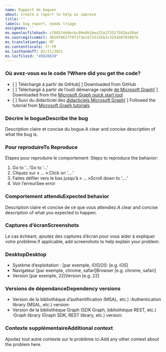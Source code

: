 ```yaml
---
name: Rapport de bogues
about: Create a report to help us improve
title: ''
labels: bug report, needs triage
assignees: ''
ms.openlocfilehash: cf685feb0ecbc09e8b1bea25a2f3517591ba39ad
ms.sourcegitcommit: 4020f062770f1f3ec6753155b2c3291b0792097b
ms.translationtype: MT
ms.contentlocale: fr-FR
ms.lasthandoff: 01/21/2021
ms.locfileid: "49920639"
---
```

### <a name="where-did-you-get-the-code"></a><span data-ttu-id="d313e-102">Où avez-vous eu le code ?</span><span class="sxs-lookup"><span data-stu-id="d313e-102">Where did you get the code?</span></span>

- <span data-ttu-id="d313e-103">[ ] Téléchargé à partir de GitHub</span><span class="sxs-lookup"><span data-stu-id="d313e-103">[ ] Downloaded from GitHub</span></span>
- <span data-ttu-id="d313e-104">[ ] Téléchargé à partir de l’outil démarrage rapide [de Microsoft Graph](https://developer.microsoft.com/graph/quick-start)</span><span class="sxs-lookup"><span data-stu-id="d313e-104">[ ] Downloaded from the [Microsoft Graph quick start tool](https://developer.microsoft.com/graph/quick-start)</span></span>
- <span data-ttu-id="d313e-105">[ ] Suivi du didacticiel des [didacticiels Microsoft Graph](https://docs.microsoft.com/graph/tutorials)</span><span class="sxs-lookup"><span data-stu-id="d313e-105">[ ] Followed the tutorial from [Microsoft Graph tutorials](https://docs.microsoft.com/graph/tutorials)</span></span>

### <a name="describe-the-bug"></a><span data-ttu-id="d313e-106">Décrire le bogue</span><span class="sxs-lookup"><span data-stu-id="d313e-106">Describe the bug</span></span>

<span data-ttu-id="d313e-107">Description claire et concise du bogue.</span><span class="sxs-lookup"><span data-stu-id="d313e-107">A clear and concise description of what the bug is.</span></span>

### <a name="to-reproduce"></a><span data-ttu-id="d313e-108">Pour reproduire</span><span class="sxs-lookup"><span data-stu-id="d313e-108">To Reproduce</span></span>

<span data-ttu-id="d313e-109">Étapes pour reproduire le comportement :</span><span class="sxs-lookup"><span data-stu-id="d313e-109">Steps to reproduce the behavior:</span></span>

1. <span data-ttu-id="d313e-110">Go to '...'</span><span class="sxs-lookup"><span data-stu-id="d313e-110">Go to '...'</span></span>
1. <span data-ttu-id="d313e-111">Cliquez sur « ... ».</span><span class="sxs-lookup"><span data-stu-id="d313e-111">Click on '....'</span></span>
1. <span data-ttu-id="d313e-112">Faites défiler vers le bas jusqu’à « ... »</span><span class="sxs-lookup"><span data-stu-id="d313e-112">Scroll down to '....'</span></span>
1. <span data-ttu-id="d313e-113">Voir l’erreur</span><span class="sxs-lookup"><span data-stu-id="d313e-113">See error</span></span>

### <a name="expected-behavior"></a><span data-ttu-id="d313e-114">Comportement attendu</span><span class="sxs-lookup"><span data-stu-id="d313e-114">Expected behavior</span></span>

<span data-ttu-id="d313e-115">Description claire et concise de ce que vous attendiez.</span><span class="sxs-lookup"><span data-stu-id="d313e-115">A clear and concise description of what you expected to happen.</span></span>

### <a name="screenshots"></a><span data-ttu-id="d313e-116">Captures d’écran</span><span class="sxs-lookup"><span data-stu-id="d313e-116">Screenshots</span></span>

<span data-ttu-id="d313e-117">Le cas échéant, ajoutez des captures d’écran pour vous aider à expliquer votre problème.</span><span class="sxs-lookup"><span data-stu-id="d313e-117">If applicable, add screenshots to help explain your problem.</span></span>

### <a name="desktop"></a><span data-ttu-id="d313e-118">Desktop</span><span class="sxs-lookup"><span data-stu-id="d313e-118">Desktop</span></span>

- <span data-ttu-id="d313e-119">Système d’exploitation : [par exemple, iOS]</span><span class="sxs-lookup"><span data-stu-id="d313e-119">OS: [e.g. iOS]</span></span>
- <span data-ttu-id="d313e-120">Navigateur [par exemple, chrome, safari]</span><span class="sxs-lookup"><span data-stu-id="d313e-120">Browser [e.g. chrome, safari]</span></span>
- <span data-ttu-id="d313e-121">Version [par exemple, 22]</span><span class="sxs-lookup"><span data-stu-id="d313e-121">Version [e.g. 22]</span></span>

### <a name="dependency-versions"></a><span data-ttu-id="d313e-122">Versions de dépendance</span><span class="sxs-lookup"><span data-stu-id="d313e-122">Dependency versions</span></span>

- <span data-ttu-id="d313e-123">Version de la bibliothèque d’authentification (MSAL, etc.) :</span><span class="sxs-lookup"><span data-stu-id="d313e-123">Authentication library (MSAL, etc.) version:</span></span>
- <span data-ttu-id="d313e-124">Version de la bibliothèque Graph (SDK Graph, bibliothèque REST, etc.) :</span><span class="sxs-lookup"><span data-stu-id="d313e-124">Graph library (Graph SDK, REST library, etc.) version:</span></span>

### <a name="additional-context"></a><span data-ttu-id="d313e-125">Contexte supplémentaire</span><span class="sxs-lookup"><span data-stu-id="d313e-125">Additional context</span></span>

<span data-ttu-id="d313e-126">Ajoutez tout autre contexte sur le problème ici.</span><span class="sxs-lookup"><span data-stu-id="d313e-126">Add any other context about the problem here.</span></span>
